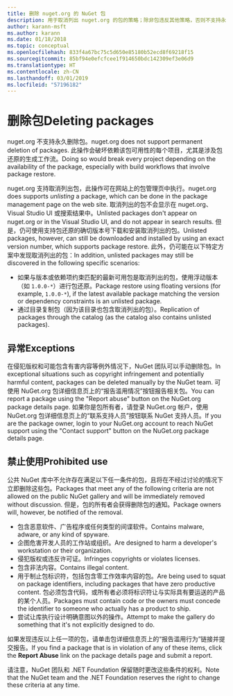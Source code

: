 ```yaml
---
title: 删除 nuget.org 的 NuGet 包
description: 用于取消列出 nuget.org 的包的策略；除非包违反其他策略，否则不支持永久删除。
author: karann-msft
ms.author: karann
ms.date: 01/18/2018
ms.topic: conceptual
ms.openlocfilehash: 833f4a67bc75c5d650e85180b52ecd8f69218f15
ms.sourcegitcommit: 85bf94e0efcfcee1f914650bdc142309ef3e06d9
ms.translationtype: HT
ms.contentlocale: zh-CN
ms.lasthandoff: 03/01/2019
ms.locfileid: "57196182"
---
```

# <a name="deleting-packages"></a><span data-ttu-id="f4b3e-103">删除包</span><span class="sxs-lookup"><span data-stu-id="f4b3e-103">Deleting packages</span></span>

<span data-ttu-id="f4b3e-104">nuget.org 不支持永久删除包。</span><span class="sxs-lookup"><span data-stu-id="f4b3e-104">nuget.org does not support permanent deletion of packages.</span></span> <span data-ttu-id="f4b3e-105">此操作会破坏依赖该包可用性的每个项目，尤其是涉及包还原的生成工作流。</span><span class="sxs-lookup"><span data-stu-id="f4b3e-105">Doing so would break every project depending on the availability of the package, especially with build workflows that involve package restore.</span></span>

<span data-ttu-id="f4b3e-106">nuget.org 支持取消列出包，此操作可在网站上的包管理页中执行。</span><span class="sxs-lookup"><span data-stu-id="f4b3e-106">nuget.org does supports *unlisting* a package, which can be done in the package management page on the web site.</span></span> <span data-ttu-id="f4b3e-107">取消列出的包不会显示在 nuget.org、Visual Studio UI 或搜索结果中。</span><span class="sxs-lookup"><span data-stu-id="f4b3e-107">Unlisted packages don't appear on nuget.org or in the Visual Studio UI, and do not appear in search results.</span></span> <span data-ttu-id="f4b3e-108">但是，仍可使用支持包还原的确切版本号下载和安装取消列出的包。</span><span class="sxs-lookup"><span data-stu-id="f4b3e-108">Unlisted packages, however, can still be downloaded and installed by using an exact version number, which supports package restore.</span></span> <span data-ttu-id="f4b3e-109">此外，仍可能在以下特定方案中发现取消列出的包：</span><span class="sxs-lookup"><span data-stu-id="f4b3e-109">In addition, unlisted packages may still be discovered in the following specific scenarios:</span></span>

- <span data-ttu-id="f4b3e-110">如果与版本或依赖项约束匹配的最新可用包是取消列出的包，使用浮动版本（如 `1.0.0-*`）进行包还原。</span><span class="sxs-lookup"><span data-stu-id="f4b3e-110">Package restore using floating versions (for example, `1.0.0-*`), if the latest available package matching the version or dependency constraints is an unlisted package.</span></span>
- <span data-ttu-id="f4b3e-111">通过目录复制包（因为该目录也包含取消列出的包）。</span><span class="sxs-lookup"><span data-stu-id="f4b3e-111">Replication of packages through the catalog (as the catalog also contains unlisted packages).</span></span>

## <a name="exceptions"></a><span data-ttu-id="f4b3e-112">异常</span><span class="sxs-lookup"><span data-stu-id="f4b3e-112">Exceptions</span></span>

<span data-ttu-id="f4b3e-113">在侵犯版权和可能包含有害内容等例外情况下，NuGet 团队可以手动删除包。</span><span class="sxs-lookup"><span data-stu-id="f4b3e-113">In exceptional situations such as copyright infringement and potentially harmful content, packages can be deleted manually by the NuGet team.</span></span> <span data-ttu-id="f4b3e-114">可使用 NuGet.org 包详细信息页上的“报告滥用情况”按钮报告相关包。</span><span class="sxs-lookup"><span data-stu-id="f4b3e-114">You can report a package using the "Report abuse" button on the NuGet.org package details page.</span></span> <span data-ttu-id="f4b3e-115">如果你是包所有者，请登录 NuGet.org 帐户，使用 NuGet.org 包详细信息页上的“联系支持人员”按钮联系 NuGet 支持人员。</span><span class="sxs-lookup"><span data-stu-id="f4b3e-115">If you are the package owner, login to your NuGet.org account to reach NuGet support using the "Contact support" button on the NuGet.org package details page.</span></span>

## <a name="prohibited-use"></a><span data-ttu-id="f4b3e-116">禁止使用</span><span class="sxs-lookup"><span data-stu-id="f4b3e-116">Prohibited use</span></span>

<span data-ttu-id="f4b3e-117">公共 NuGet 库中不允许存在满足以下任一条件的包，且将在不经过讨论的情况下立即删除这些包。</span><span class="sxs-lookup"><span data-stu-id="f4b3e-117">Packages that meet any of the following criteria are not allowed on the public NuGet gallery and will be immediately removed without discussion.</span></span> <span data-ttu-id="f4b3e-118">但是，包的所有者会获得删除包的通知。</span><span class="sxs-lookup"><span data-stu-id="f4b3e-118">Package owners will, however, be notified of the removal.</span></span>

- <span data-ttu-id="f4b3e-119">包含恶意软件、广告程序或任何类型的间谍软件。</span><span class="sxs-lookup"><span data-stu-id="f4b3e-119">Contains malware, adware, or any kind of spyware.</span></span>
- <span data-ttu-id="f4b3e-120">企图危害开发人员的工作站或组织。</span><span class="sxs-lookup"><span data-stu-id="f4b3e-120">Are designed to harm a developer's workstation or their organization.</span></span>
- <span data-ttu-id="f4b3e-121">侵犯版权或违反许可证。</span><span class="sxs-lookup"><span data-stu-id="f4b3e-121">Infringes copyrights or violates licenses.</span></span>
- <span data-ttu-id="f4b3e-122">包含非法内容。</span><span class="sxs-lookup"><span data-stu-id="f4b3e-122">Contains illegal content.</span></span>
- <span data-ttu-id="f4b3e-123">用于制止包标识符，包括包含零工作效率内容的包。</span><span class="sxs-lookup"><span data-stu-id="f4b3e-123">Are being used to squat on package identifiers, including packages that have zero productive content.</span></span> <span data-ttu-id="f4b3e-124">包必须包含代码，或所有者必须将标识符让与实际具有要运送的产品的某个人员。</span><span class="sxs-lookup"><span data-stu-id="f4b3e-124">Packages must contain code or the owners must concede the identifier to someone who actually has a product to ship.</span></span>
- <span data-ttu-id="f4b3e-125">尝试让库执行设计明确意图以外的操作。</span><span class="sxs-lookup"><span data-stu-id="f4b3e-125">Attempt to make the gallery do something that it's not explicitly designed to do.</span></span>

<span data-ttu-id="f4b3e-126">如果发现违反以上任一项的包，请单击包详细信息页上的“报告滥用行为”链接并提交报告。</span><span class="sxs-lookup"><span data-stu-id="f4b3e-126">If you find a package that is in violation of any of these items, click the **Report Abuse** link on the package details page and submit a report.</span></span>

<span data-ttu-id="f4b3e-127">请注意，NuGet 团队和 .NET Foundation 保留随时更改这些条件的权利。</span><span class="sxs-lookup"><span data-stu-id="f4b3e-127">Note that the NuGet team and the .NET Foundation reserves the right to change these criteria at any time.</span></span>
